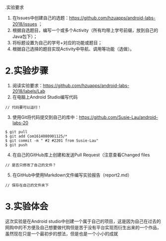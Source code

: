.实验要求
1. 在Issues中创建自己的选题：https://github.com/hzuapps/android-labs-2018/issues ；
2. 根据自选题目，编写一个或多个Activity（所有均带上学号前缀，放到自己的Java包下）；
3. 将标题设置为自己的学号+对应的功能或题目；
4. 根据自己选择的题目实现Activity中导航、调用等功能（选做）。
# 2.实验步骤
1. 阅读实验要求：https://github.com/hzuapps/android-labs-2018/labels/Lab   
2. 在电脑上Android Studio编写代码  
```
// 代码要可以运行！
```   
3. 使用Git将代码提交到自己的库中：https://github.com/Susie-Lau/android-labs-20
```
$ git pull
$ git add Com1614080901125/*
$ git commit -m " #2 #2201 from Susie-Lau"
$ git push
```
4. 在自己的GitHub库上创建和发送Pull Request（注意查看Changed files
```
// 是否只修改了自己的文件？
```
5. 在GitHub中使用Markdown文件编写实验报告（report2.md）  
```
// 保存在自己的文件夹下
``` 
# 3.实验体会
这次实验是在Android studio中创建一个属于自己的项目，这是因为自己在过去的网购中的不方便及自己想要做代购但是苦于没有平台实现而衍生出来的一个作品，虽然现在只是一个最初步的想法，但是也是一个小小的成就
